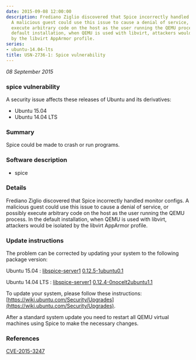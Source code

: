 ```yaml
---
date: 2015-09-08 12:00:00
description: Frediano Ziglio discovered that Spice incorrectly handled monitor configs.
  A malicious guest could use this issue to cause a denial of service, or possibly
  execute arbitrary code on the host as the user running the QEMU process. In the
  default installation, when QEMU is used with libvirt, attackers would be isolated
  by the libvirt AppArmor profile.
series:
- ubuntu-14.04-lts
title: USN-2736-1: Spice vulnerability
---
```


*08 September 2015*

### spice vulnerability

A security issue affects these releases of Ubuntu and its derivatives:

* Ubuntu 15.04
* Ubuntu 14.04 LTS

### Summary

Spice could be made to crash or run programs. 

### Software description

* spice 

### Details

Frediano Ziglio discovered that Spice incorrectly handled monitor configs. A malicious guest could use this issue to cause a denial of service, or possibly execute arbitrary code on the host as the user running the QEMU process. In the default installation, when QEMU is used with libvirt, attackers would be isolated by the libvirt AppArmor profile. 

### Update instructions

The problem can be corrected by updating your system to the following package version:

Ubuntu 15.04
 : [libspice-server1](https://launchpad.net/ubuntu/+source/spice) <span> [0.12.5-1ubuntu0.1](https://launchpad.net/ubuntu/+source/spice/0.12.5-1ubuntu0.1) </span> 

Ubuntu 14.04 LTS
 : [libspice-server1](https://launchpad.net/ubuntu/+source/spice) <span> [0.12.4-0nocelt2ubuntu1.1](https://launchpad.net/ubuntu/+source/spice/0.12.4-0nocelt2ubuntu1.1) </span> 

To update your system, please follow these instructions: [https://wiki.ubuntu.com/Security/Upgrades](https://wiki.ubuntu.com/Security/Upgrades).

After a standard system update you need to restart all QEMU virtual machines using Spice to make the necessary changes. 

### References

 
 [CVE-2015-3247](http://people.ubuntu.com/~ubuntu-security/cve/CVE-2015-3247)
